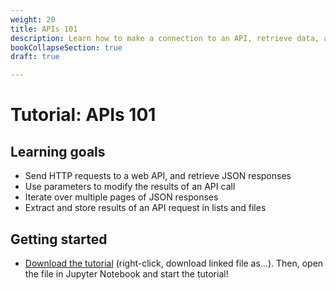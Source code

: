 ```yaml
---
weight: 20
title: APIs 101
description: Learn how to make a connection to an API, retrieve data, and parse it to CSV files
bookCollapseSection: true
draft: true

---
```


# Tutorial: APIs 101

## Learning goals

* Send HTTP requests to a web API, and retrieve JSON responses
* Use parameters to modify the results of an API call
* Iterate over multiple pages of JSON responses
* Extract and store results of an API request in lists and files

## Getting started

- [Download the tutorial](apis-101.ipynb) (right-click, download linked file as...). Then, open the file in Jupyter Notebook and start the tutorial!
